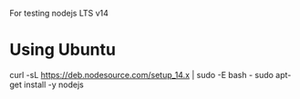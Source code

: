 For testing nodejs LTS v14
# Using Ubuntu
curl -sL https://deb.nodesource.com/setup_14.x | sudo -E bash -
sudo apt-get install -y nodejs
